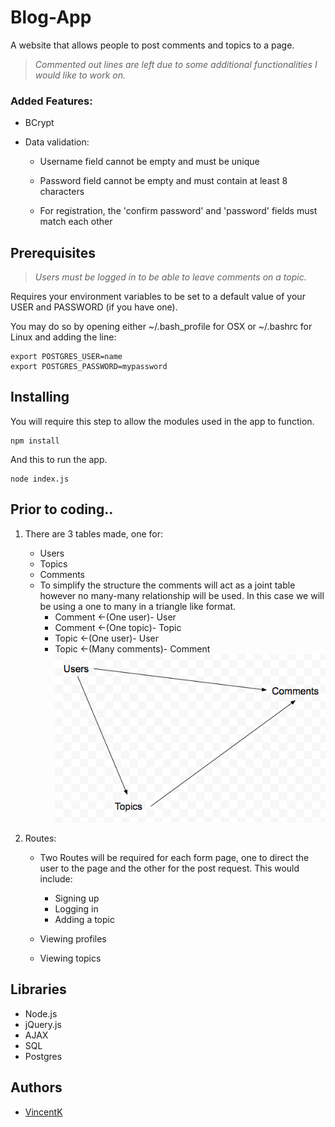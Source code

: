 # Blog-App

A website that allows people to post comments and topics to a page.

> _Commented out lines are left due to some additional functionalities I would like to work on._

### Added Features:

   - BCrypt

   - Data validation:
      - Username field cannot be empty and must be unique  

      - Password field cannot be empty and must contain at least 8 characters

      - For registration, the 'confirm password' and 'password' fields must match each other

## Prerequisites

>_Users must be logged in to be able to leave comments on a topic._

Requires your environment variables to be set to a default value of your USER and PASSWORD (if you have one).

You may do so by opening either ~/.bash_profile for OSX or ~/.bashrc for Linux and adding the line:

```
export POSTGRES_USER=name
export POSTGRES_PASSWORD=mypassword
```

## Installing

You will require this step to allow the modules used in the app to function.

```
npm install
```
And this to run the app.
```
node index.js
```


## Prior to coding..

 1. There are 3 tables made, one for:
      * Users
      * Topics
      * Comments
      - To simplify the structure the comments will act as a joint table however
         no many-many relationship will be used.
         In this case we will be using a one to many in a triangle like format.
         - Comment <-(One user)- User
         - Comment <-(One topic)- Topic
         - Topic <-(One user)- User
         - Topic <-(Many comments)- Comment
 ![banner](https://github.com/vincentk191/blogApp/blob/master/public/images/screenshot.png?raw=true)

 2. Routes:
      -  Two Routes will be required for each form page, one to direct the user to the page
      and the other for the post request. This would include:

         * Signing up
         * Logging in
         * Adding a topic

      -  Viewing profiles
      -  Viewing topics
## Libraries
- Node.js
- jQuery.js
- AJAX
- SQL
- Postgres

## Authors

- [VincentK](https://github.com/vincentk191)

